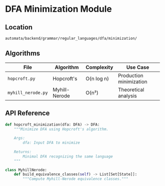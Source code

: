 # DFA Minimization Module

## Location
`automata/backend/grammar/regular_languages/dfa/minimization/`

## Algorithms
| File               | Algorithm          | Complexity  | Use Case                |
|--------------------|--------------------|-------------|-------------------------|
| `hopcroft.py`      | Hopcroft's         | O(n log n)  | Production minimization |
| `myhill_nerode.py` | Myhill-Nerode      | O(n²)       | Theoretical analysis    |

## API Reference
```python
def hopcroft_minimization(dfa: DFA) -> DFA:
    """Minimize DFA using Hopcroft's algorithm.
    
    Args:
        dfa: Input DFA to minimize
        
    Returns:
        Minimal DFA recognizing the same language
    """

class MyhillNerode:
    def build_equivalence_classes(self) -> List[Set[State]]:
        """Compute Myhill-Nerode equivalence classes."""